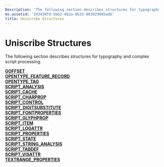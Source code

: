 ```yaml
---
Description: 'The following section describes structures for typography and complex script processing.'
ms.assetid: '243438fd-5bb2-4b2a-8b33-803029085adb'
title: Uniscribe Structures
---
```


# Uniscribe Structures

The following section describes structures for typography and complex script processing.

<dl>

[**GOFFSET**](goffset.md)  
[**OPENTYPE\_FEATURE\_RECORD**](opentype-feature-record.md)  
[**OPENTYPE\_TAG**](opentype-tag.md)  
[**SCRIPT\_ANALYSIS**](script-analysis.md)  
[**SCRIPT\_CACHE**](script-cache.md)  
[**SCRIPT\_CHARPROP**](script-charprop.md)  
[**SCRIPT\_CONTROL**](script-control.md)  
[**SCRIPT\_DIGITSUBSTITUTE**](script-digitsubstitute.md)  
[**SCRIPT\_FONTPROPERTIES**](script-fontproperties.md)  
[**SCRIPT\_GLYPHPROP**](script-glyphprop.md)  
[**SCRIPT\_ITEM**](script-item.md)  
[**SCRIPT\_LOGATTR**](script-logattr.md)  
[**SCRIPT\_PROPERTIES**](script-properties.md)  
[**SCRIPT\_STATE**](script-state.md)  
[**SCRIPT\_STRING\_ANALYSIS**](script-string-analysis.md)  
[**SCRIPT\_TABDEF**](script-tabdef.md)  
[**SCRIPT\_VISATTR**](script-visattr.md)  
[**TEXTRANGE\_PROPERTIES**](textrange-properties.md)  
</dl>

 

 



